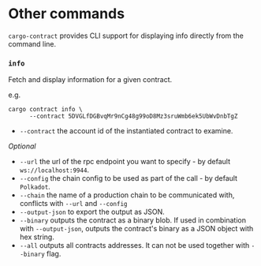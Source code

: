 # Other commands
`cargo-contract` provides CLI support for displaying info directly from the command
line.

### `info`

Fetch and display information for a given contract.

e.g.

```
cargo contract info \
      --contract 5DVGLfDGBvqMr9nCg48g99oD8Mz3sruWmb6ek5UbWvDnbTgZ
```

- `--contract` the account id of the instantiated contract to examine.

*Optional*
- `--url` the url of the rpc endpoint you want to specify - by default `ws://localhost:9944`.
- `--config` the chain config to be used as part of the call - by default `Polkadot`.
- `--chain` the name of a production chain to be communicated with, conflicts with `--url` and `--config`
- `--output-json` to export the output as JSON.
- `--binary` outputs the contract as a binary blob. If used in combination with `--output-json`, outputs the contract's binary as a JSON object with hex string.
- `--all` outputs all contracts addresses. It can not be used together with `--binary` flag.
